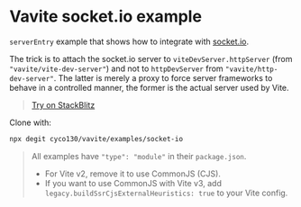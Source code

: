 # Vavite socket.io example

`serverEntry` example that shows how to integrate with [socket.io](http://socket.io/).

The trick is to attach the socket.io server to `viteDevServer.httpServer` (from `"vavite/vite-dev-server"`) and not to `httpDevServer` from `"vavite/http-dev-server"`. The latter is merely a proxy to force server frameworks to behave in a controlled manner, the former is the actual server used by Vite.

> [Try on StackBlitz](https://stackblitz.com/github/cyco130/vavite/tree/main/examples/socket-io)

Clone with:

```bash
npx degit cyco130/vavite/examples/socket-io
```

> All examples have `"type": "module"` in their `package.json`.
>
> - For Vite v2, remove it to use CommonJS (CJS).
> - If you want to use CommonJS with Vite v3, add `legacy.buildSsrCjsExternalHeuristics: true` to your Vite config.
